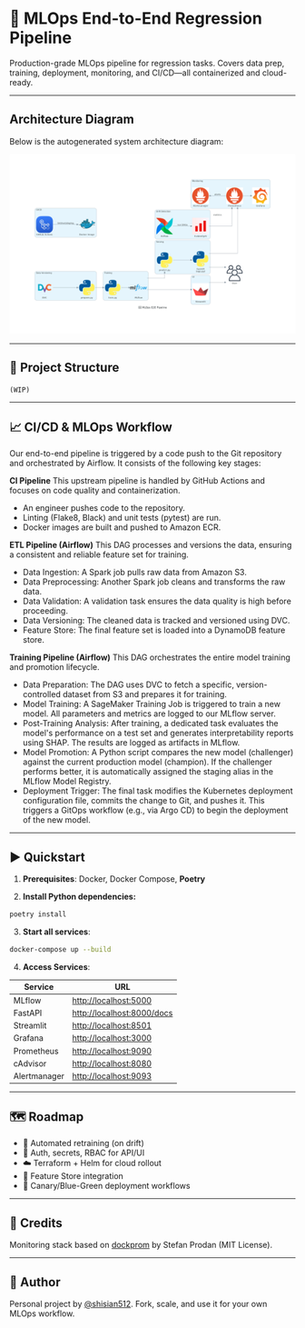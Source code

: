 # 🚀 MLOps End-to-End Regression Pipeline

Production-grade MLOps pipeline for regression tasks. Covers data prep, training, deployment, monitoring, and CI/CD—all containerized and cloud-ready.

---

## Architecture Diagram

Below is the autogenerated system architecture diagram:

![MLOps Pipeline architecture](diagram/mlops_e2e_pipeline.png)

---

## 📁 Project Structure

```text
(WIP)
```

---

## 📈 CI/CD & MLOps Workflow
Our end-to-end pipeline is triggered by a code push to the Git repository and orchestrated by Airflow. It consists of the following key stages:

**CI Pipeline**
This upstream pipeline is handled by GitHub Actions and focuses on code quality and containerization.
- An engineer pushes code to the repository.
- Linting (Flake8, Black) and unit tests (pytest) are run.
- Docker images are built and pushed to Amazon ECR.

**ETL Pipeline (Airflow)**
This DAG processes and versions the data, ensuring a consistent and reliable feature set for training.
- Data Ingestion: A Spark job pulls raw data from Amazon S3.
- Data Preprocessing: Another Spark job cleans and transforms the raw data.
- Data Validation: A validation task ensures the data quality is high before proceeding.
- Data Versioning: The cleaned data is tracked and versioned using DVC.
- Feature Store: The final feature set is loaded into a DynamoDB feature store.

**Training Pipeline (Airflow)**
This DAG orchestrates the entire model training and promotion lifecycle.
- Data Preparation: The DAG uses DVC to fetch a specific, version-controlled dataset from S3 and prepares it for training.
- Model Training: A SageMaker Training Job is triggered to train a new model. All parameters and metrics are logged to our MLflow server.
- Post-Training Analysis: After training, a dedicated task evaluates the model's performance on a test set and generates interpretability reports using SHAP. The results are logged as artifacts in MLflow.
- Model Promotion: A Python script compares the new model (challenger) against the current production model (champion). If the challenger performs better, it is automatically assigned the staging alias in the MLflow Model Registry.
- Deployment Trigger: The final task modifies the Kubernetes deployment configuration file, commits the change to Git, and pushes it. This triggers a GitOps workflow (e.g., via Argo CD) to begin the deployment of the new model.

---
## ▶️ Quickstart

1. **Prerequisites**: Docker, Docker Compose, **Poetry**

2. **Install Python dependencies:**

```bash
poetry install
```

3. **Start all services**:

```bash
docker-compose up --build
```

4. **Access Services**:

| Service      | URL                                                      |
| ------------ | -------------------------------------------------------- |
| MLflow       | [http://localhost:5000](http://localhost:5000)           |
| FastAPI      | [http://localhost:8000/docs](http://localhost:8000/docs) |
| Streamlit    | [http://localhost:8501](http://localhost:8501)           |
| Grafana      | [http://localhost:3000](http://localhost:3000)           |
| Prometheus   | [http://localhost:9090](http://localhost:9090)           |
| cAdvisor     | [http://localhost:8080](http://localhost:8080)           |
| Alertmanager | [http://localhost:9093](http://localhost:9093)           |

---

## 🗺️ Roadmap

* 🔁 Automated retraining (on drift)
* 🔐 Auth, secrets, RBAC for API/UI
* ☁️ Terraform + Helm for cloud rollout
* 🧠 Feature Store integration
* 🚦 Canary/Blue-Green deployment workflows

---

## 🙌 Credits

Monitoring stack based on [dockprom](https://github.com/stefanprodan/dockprom) by Stefan Prodan (MIT License).

---

## 👤 Author

Personal project by [@shisian512](https://github.com/shisian512).
Fork, scale, and use it for your own MLOps workflow.
